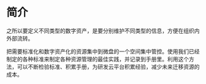 # 简介

之所以要定义不同类型的数字资产，是要分别维护不同类型的信息，方便在组织内外部流转。

把需要标准化和数字资产化的资源集中到微盘的一个空间集中管控。使用我们已经制定的各种标准来制定各种资源管理的最佳实践，并记录到手册里。利用这个方法，可以不断检验标准、积累手册，为研发云平台积累经验，减少未来迁移资源的成本。
